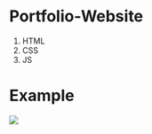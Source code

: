 # Portfolio-Website
1. HTML
2. CSS
3. JS

# Example
![](https://cdn.discordapp.com/attachments/628921476552065053/941641049359663154/unknown.png)
